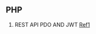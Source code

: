 ## PHP
1. REST API PDO AND JWT [Ref1](https://www.youtube.com/watch?v=uxjOk_IwqkI&list=PLT9miexWCpPWgAI1UMj5wTes9zpxc9EGP)
